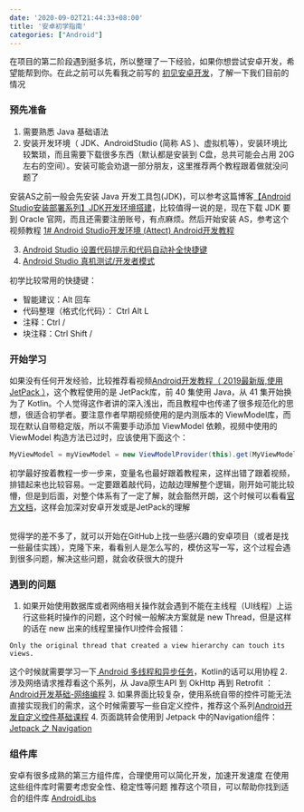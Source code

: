 ```yaml
---
date: '2020-09-02T21:44:33+08:00'
title: '安卓初学指南'
categories: ["Android"]
---
```


在项目的第二阶段遇到挺多坑，所以整理了一下经验，如果你想尝试安卓开发，希望能帮到你。在此之前可以先看我之前写的 [初见安卓开发](https://www.cnblogs.com/aaronlinv/p/13596037.html)，了解一下我们目前的情况

### 预先准备
1. 需要熟悉 Java 基础语法
2. 安装开发环境（ JDK、AndroidStudio (简称 AS )、虚拟机等），安装环境比较繁琐，而且需要下载很多东西（默认都是安装到 C盘，总共可能会占用 20G 左右的空间）。安装可能会劝退一部分朋友，这里推荐两个教程跟着做就没问题了

安装AS之前一般会先安装 Java 开发工具包(JDK)，可以参考这篇博客[【Android Studio安装部署系列】JDK开发环境搭建](https://www.cnblogs.com/whycxb/p/9032559.html)，比较值得一说的是，现在下载 JDK 要到 Oracle 官网，而且还需要注册账号，有点麻烦。然后开始安装 AS，参考这个视频教程 [1# Android Studio开发环境 (Attect) Android开发教程](https://www.bilibili.com/video/BV18b411H7Fr)

3.  [Android Studio 设置代码提示和代码自动补全快捷键](https://blog.csdn.net/wyf2017/article/details/81355414) 
4.  [Android Studio 真机测试/开发者模式](https://www.cnblogs.com/zlc364624/p/10704980.html)

初学比较常用的快捷键：
- 智能建议：Alt 回车
- 代码整理（格式化代码）： Ctrl Alt L
- 注释：Ctrl /
- 块注释：Ctrl Shift /

### 开始学习
如果没有任何开发经验，比较推荐看视频[Android开发教程（ 2019最新版,使用 JetPack ）](https://www.bilibili.com/video/av50954019)，这个教程使用的是 JetPack库，前 40 集使用 Java，从 41 集开始换为了 Kotlin。个人觉得这作者讲的深入浅出，而且教程中也传递了很多规范化的思想，很适合初学者。要注意作者早期视频使用的是内测版本的 ViewModel库，而现在默认自带稳定版，所以不需要手动添加 ViewModel 依赖，视频中使用的 ViewModel 构造方法已过时，应该使用下面这个：
``` java
MyViewModel = myViewModel = new ViewModelProvider(this).get(MyViewModel.class);
```

初学最好按着教程一步一步来，变量名也最好跟着教程来，这样出错了跟着视频，排错起来也比较容易。一定要跟着敲代码，边敲边理解整个逻辑，刚开始可能比较懵，但是到后面，对整个体系有了一定了解，就会豁然开朗，这个时候可以看看[官方文档](https://developer.android.com/guide)，这样会加深对安卓开发或是JetPack的理解

<br>觉得学的差不多了，就可以开始在GitHub上找一些感兴趣的安卓项目（或者是找一些最佳实践），克隆下来，看看别人是怎么写的，模仿这写一写，这个过程会遇到很多问题，解决这些问题，就会收获很大的提升

### 遇到的问题
1. 如果开始使用数据库或者网络相关操作就会遇到不能在主线程（UI线程）上运行这些耗时操作的问题，这个时候一般解决方案就是 new Thread，但是这样的话在 new 出来的线程里操作UI控件会报错：
```
Only the original thread that created a view hierarchy can touch its views.
```
这个时候就需要学习一下[ Android 多线程和异步任务](https://www.bilibili.com/video/BV1m4411r73w)，Kotlin的话可以用协程
2. 涉及网络请求推荐看这个系列，从 Java原生API 到 OkHttp 再到 Retrofit ：[Android开发基础-网络编程](https://www.bilibili.com/video/BV1TJ411v75g)
3. 如果界面比较复杂，使用系统自带的控件可能无法直接实现我们的需求，这个时候需要写一些自定义控件，推荐这个系列[Android开发自定义控件基础课程](https://www.bilibili.com/video/BV1oa4y1E7Fb)
4. 页面跳转会使用到 Jetpack 中的Navigation组件：[Jetpack 之 Navigation](https://www.duanyitao.com/2019/03/31/Jetpack-%E4%B9%8B-Navigation/)

### 组件库
安卓有很多成熟的第三方组件库，合理使用可以简化开发，加速开发速度
在使用这些组件库时需要考虑安全性、稳定性等问题
推荐这个项目，可以帮助你找到适合的组件库 [AndroidLibs](https://github.com/XXApple/AndroidLibs)